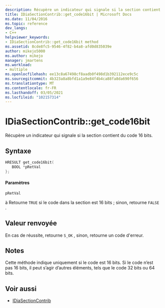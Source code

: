```yaml
---
description: Récupère un indicateur qui signale si la section contient du code 16 bits.
title: IDiaSectionContrib::get_code16bit | Microsoft Docs
ms.date: 11/04/2016
ms.topic: reference
dev_langs:
- C++
helpviewer_keywords:
- IDiaSectionContrib::get_code16bit method
ms.assetid: 8cde8fc5-9546-4f82-b4a8-afd0d835039e
author: mikejo5000
ms.author: mikejo
manager: jmartens
ms.workload:
- multiple
ms.openlocfilehash: ee13c8a67498cf8aadb0f498d1b392112ece9c5c
ms.sourcegitcommit: 4b323a8a8bfd1a1a9e84f4b4ca88fa8da690f656
ms.translationtype: MT
ms.contentlocale: fr-FR
ms.lasthandoff: 03/05/2021
ms.locfileid: "102157314"
---
```

# <a name="idiasectioncontribget_code16bit"></a>IDiaSectionContrib::get_code16bit
Récupère un indicateur qui signale si la section contient du code 16 bits.

## <a name="syntax"></a>Syntaxe

```C++
HRESULT get_code16bit(
   BOOL *pRetVal
};
```

#### <a name="parameters"></a>Paramètres
 `pRetVal`

à Retourne `TRUE` si le code dans la section est 16 bits ; sinon, retourne `FALSE` .

## <a name="return-value"></a>Valeur renvoyée
 En cas de réussite, retourne `S_OK` , sinon, retourne un code d'erreur.

## <a name="remarks"></a>Notes
 Cette méthode indique uniquement si le code est 16 bits. Si le code n’est pas 16 bits, il peut s’agir d’autres éléments, tels que le code 32 bits ou 64 bits.

## <a name="see-also"></a>Voir aussi
- [IDiaSectionContrib](../../debugger/debug-interface-access/idiasectioncontrib.md)
